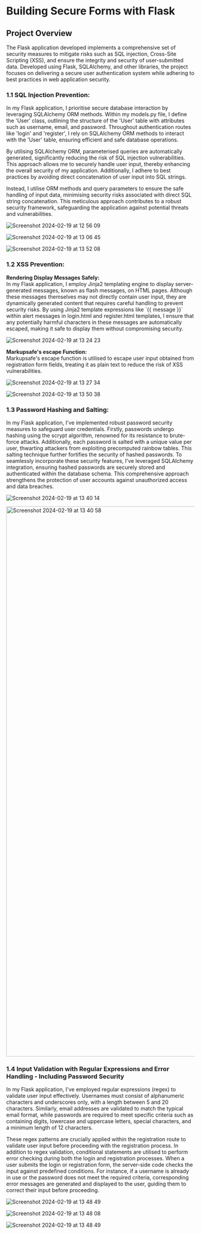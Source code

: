 <h1>Building Secure Forms with Flask</h1>

<h2>Project Overview</h2>
<p>
    The Flask application developed implements a comprehensive set of security measures to mitigate risks such as SQL injection, Cross-Site Scripting (XSS), and ensure the integrity and security of user-submitted data. Developed using Flask, SQLAlchemy, and other libraries, the project focuses on delivering a secure user authentication system while adhering to best practices in web application security.
</p>

<h3>1.1 SQL Injection Prevention:</h3>
<p>In my Flask application, I prioritise secure database interaction by leveraging SQLAlchemy ORM methods. Within my models.py file, I define the 'User' class, outlining the structure of the 'User' table with attributes such as username, email, and password. Throughout authentication routes like 'login' and 'register', I rely on SQLAlchemy ORM methods to interact with the 'User' table, ensuring efficient and safe database operations.</p>

<p>By utilising SQLAlchemy ORM, parameterised queries are automatically generated, significantly reducing the risk of SQL injection vulnerabilities. This approach allows me to securely handle user input, thereby enhancing the overall security of my application. Additionally, I adhere to best practices by avoiding direct concatenation of user input into SQL strings.</p>

<p>Instead, I utilise ORM methods and query parameters to ensure the safe handling of input data, minimising security risks associated with direct SQL string concatenation. This meticulous approach contributes to a robust security framework, safeguarding the application against potential threats and vulnerabilities.</p>

![Screenshot 2024-02-19 at 12 56 09](https://github.com/Rahul0902/secure-registration-form/assets/44233038/8ee6ead9-1312-4f9f-a7fb-5171500f6155)

![Screenshot 2024-02-19 at 13 06 45](https://github.com/Rahul0902/secure-registration-form/assets/44233038/1026d159-ff50-4aaa-b24e-d668969406ce)

![Screenshot 2024-02-19 at 13 52 08](https://github.com/Rahul0902/secure-registration-form/assets/44233038/02686cb0-0d46-45fc-8a32-726a3572285d)


<h3>1.2 XSS Prevention:</h3>
<p>
    <strong>Rendering Display Messages Safely:</strong><br>
In my Flask application, I employ Jinja2 templating engine to display server-generated messages, known as flash messages, on HTML pages. Although these messages themselves may not directly contain user input, they are dynamically generated content that requires careful handling to prevent security risks. By using Jinja2 template expressions like `{{ message }}` within alert messages in login.html and register.html templates, I ensure that any potentially harmful characters in these messages are automatically escaped, making it safe to display them without compromising security.

![Screenshot 2024-02-19 at 13 24 23](https://github.com/Rahul0902/secure-registration-form/assets/44233038/40558eca-9e6e-4d2f-b810-df03c3f5290a)

</p>
<p>
    <strong>Markupsafe's escape Function:</strong><br>
    Markupsafe's escape function is utilised to escape user input obtained from registration form fields, treating it as plain text to reduce the risk of XSS vulnerabilities.
</p>

![Screenshot 2024-02-19 at 13 27 34](https://github.com/Rahul0902/secure-registration-form/assets/44233038/faea417c-e042-4140-8eb5-57b26bd8df92)

![Screenshot 2024-02-19 at 13 50 38](https://github.com/Rahul0902/secure-registration-form/assets/44233038/8dd6033a-68a8-45f6-93c9-39c16aea31d8)


<h3>1.3 Password Hashing and Salting:</h3>
<p>
    In my Flask application, I've implemented robust password security measures to safeguard user credentials. Firstly, passwords undergo hashing using the scrypt algorithm, renowned for its resistance to brute-force attacks. Additionally, each password is salted with a unique value per user, thwarting attackers from exploiting precomputed rainbow tables. This salting technique further fortifies the security of hashed passwords. To seamlessly incorporate these security features, I've leveraged SQLAlchemy integration, ensuring hashed passwords are securely stored and authenticated within the database schema. This comprehensive approach strengthens the protection of user accounts against unauthorized access and data breaches.
</p>

![Screenshot 2024-02-19 at 13 40 14](https://github.com/Rahul0902/secure-registration-form/assets/44233038/0d6508ed-a509-46ff-b342-b2f4c140c956)

<img width="1468" alt="Screenshot 2024-02-19 at 13 40 58" src="https://github.com/Rahul0902/secure-registration-form/assets/44233038/029ec6d8-eca5-4578-82a7-6f55f70828e6">


<h3>1.4 Input Validation with Regular Expressions and Error Handling - Including Password Security</h3>
<p>
    In my Flask application, I've employed regular expressions (regex) to validate user input effectively. Usernames must consist of alphanumeric characters and underscores only, with a length between 5 and 20 characters. Similarly, email addresses are validated to match the typical email format, while passwords are required to meet specific criteria such as containing digits, lowercase and uppercase letters, special characters, and a minimum length of 12 characters.
</p>
<p>
    These regex patterns are crucially applied within the registration route to validate user input before proceeding with the registration process. In addition to regex validation, conditional statements are utilised to perform error checking during both the login and registration processes. When a user submits the login or registration form, the server-side code checks the input against predefined conditions. For instance, if a username is already in use or the password does not meet the required criteria, corresponding error messages are generated and displayed to the user, guiding them to correct their input before proceeding.
</p>


![Screenshot 2024-02-19 at 13 48 49](https://github.com/Rahul0902/secure-registration-form/assets/44233038/2d2aafc5-5d07-4edf-95c2-7e37d0d601a1)

![Screenshot 2024-02-19 at 13 48 08](https://github.com/Rahul0902/secure-registration-form/assets/44233038/624f6c5f-5805-4335-bc6f-2f33d50d4904)

![Screenshot 2024-02-19 at 13 48 49](https://github.com/Rahul0902/secure-registration-form/assets/44233038/a965d2e2-8753-4a8c-bb96-8e7bd717ea3d)


